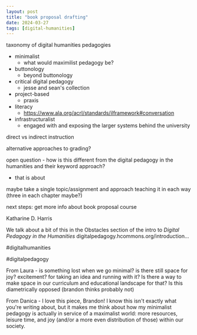```yaml
---
layout: post
title: "book proposal drafting"
date: 2024-03-27
tags: [digital-humanities]
---
```

taxonomy of digital humanities pedagogies

* minimalist
  * what would maximilist pedagogy be?
* buttonology
  * beyond buttonology
* critical digital pedagogy
  * jesse and sean's collection
* project-based
  * praxis
* literacy
  - https://www.ala.org/acrl/standards/ilframework#conversation
* infrastructuralist
  * engaged with and exposing the larger systems behind the university

direct vs indirect instruction

alternative approaches to grading?

open question - how is this different from the digital pedagogy in the humanities and their keyword approach?
  - that is about 

maybe take a single topic/assignment and approach teaching it in each way (three in each chapter maybe?)

next steps: get more info about book proposal course

Katharine D. Harris

We talk about a bit of this in the Obstacles section of the intro to *Digital Pedagogy in the Humanities* 
digitalpedagogy.hcommons.org/introduction...

#digitalhumanities


#digitalpedagogy

From Laura - is something lost when we go minimal? is there still space for joy? excitement? for taking an idea and running with it? Is there a way to make space in our curriculum and educational landscape for that? Is this diametrically opposed (brandon thinks probably not)

From Danica - I love this piece, Brandon! I know this isn't exactly what you're writing about, but it makes me think about how my minimalist pedagogy is actually in service of a maximalist world: more resources, leisure time, and joy (and/or a more even distribution of those) within our society.
